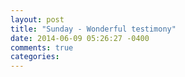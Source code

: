 ```yaml
---
layout: post
title: "Sunday - Wonderful testimony"
date: 2014-06-09 05:26:27 -0400
comments: true
categories: 
---
```


<!-- Place this tag in your head or just before your close body tag. -->
<script type="text/javascript" src="https://apis.google.com/js/plusone.js"></script>

<!-- Place this tag where you want the widget to render. -->
<div class="g-post" data-href="https://plus.google.com/111822444200950224504/posts/MUxxU6pkkav"></div>